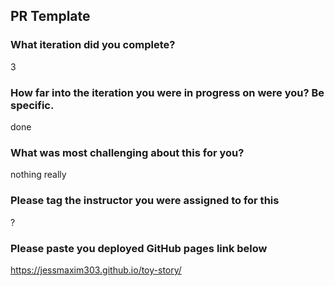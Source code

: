 ## PR Template

### What iteration did you complete?
3 
### How far into the iteration you were in progress on were you? Be specific.
done
### What was most challenging about this for you?
nothing really
### Please tag the instructor you were assigned to for this
?
### Please paste you deployed GitHub pages link below
https://jessmaxim303.github.io/toy-story/
